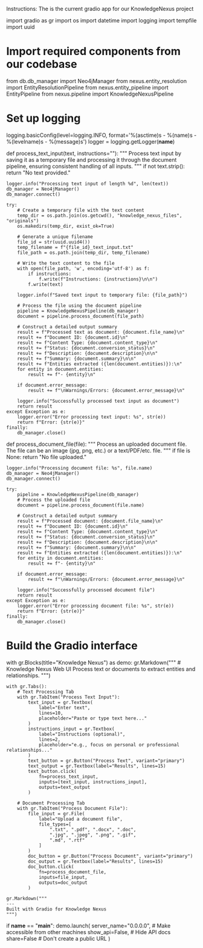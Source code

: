 Instructions: The is the current gradio app for our KnowledgeNexus project

import gradio as gr
import os
import datetime
import logging
import tempfile
import uuid

# Import required components from our codebase
from db.db_manager import Neo4jManager
from nexus.entity_resolution import EntityResolutionPipeline
from nexus.entity_pipeline import EntityPipeline
from nexus.pipeline import KnowledgeNexusPipeline

# Set up logging
logging.basicConfig(level=logging.INFO,
                   format='%(asctime)s - %(name)s - %(levelname)s - %(message)s')
logger = logging.getLogger(__name__)

def process_text_input(text, instructions=""):
    """
    Process text input by saving it as a temporary file and processing it through
    the document pipeline, ensuring consistent handling of all inputs.
    """
    if not text.strip():
        return "No text provided."

    logger.info("Processing text input of length %d", len(text))
    db_manager = Neo4jManager()
    db_manager.connect()

    try:
        # Create a temporary file with the text content
        temp_dir = os.path.join(os.getcwd(), "knowledge_nexus_files", "originals")
        os.makedirs(temp_dir, exist_ok=True)

        # Generate a unique filename
        file_id = str(uuid.uuid4())
        temp_filename = f"{file_id}_text_input.txt"
        file_path = os.path.join(temp_dir, temp_filename)

        # Write the text content to the file
        with open(file_path, 'w', encoding='utf-8') as f:
            if instructions:
                f.write(f"Instructions: {instructions}\n\n")
            f.write(text)

        logger.info(f"Saved text input to temporary file: {file_path}")

        # Process the file using the document pipeline
        pipeline = KnowledgeNexusPipeline(db_manager)
        document = pipeline.process_document(file_path)

        # Construct a detailed output summary
        result = f"Processed text as document: {document.file_name}\n"
        result += f"Document ID: {document.id}\n"
        result += f"Content Type: {document.content_type}\n"
        result += f"Status: {document.conversion_status}\n"
        result += f"Description: {document.description}\n\n"
        result += f"Summary: {document.summary}\n\n"
        result += f"Entities extracted ({len(document.entities)}):\n"
        for entity in document.entities:
            result += f"- {entity}\n"

        if document.error_message:
            result += f"\nWarnings/Errors: {document.error_message}\n"

        logger.info("Successfully processed text input as document")
        return result
    except Exception as e:
        logger.error("Error processing text input: %s", str(e))
        return f"Error: {str(e)}"
    finally:
        db_manager.close()

def process_document_file(file):
    """
    Process an uploaded document file.
    The file can be an image (jpg, png, etc.) or a text/PDF/etc. file.
    """
    if file is None:
        return "No file uploaded."

    logger.info("Processing document file: %s", file.name)
    db_manager = Neo4jManager()
    db_manager.connect()

    try:
        pipeline = KnowledgeNexusPipeline(db_manager)
        # Process the uploaded file
        document = pipeline.process_document(file.name)

        # Construct a detailed output summary
        result = f"Processed document: {document.file_name}\n"
        result += f"Document ID: {document.id}\n"
        result += f"Content Type: {document.content_type}\n"
        result += f"Status: {document.conversion_status}\n"
        result += f"Description: {document.description}\n\n"
        result += f"Summary: {document.summary}\n\n"
        result += f"Entities extracted ({len(document.entities)}):\n"
        for entity in document.entities:
            result += f"- {entity}\n"

        if document.error_message:
            result += f"\nWarnings/Errors: {document.error_message}\n"

        logger.info("Successfully processed document file")
        return result
    except Exception as e:
        logger.error("Error processing document file: %s", str(e))
        return f"Error: {str(e)}"
    finally:
        db_manager.close()

# Build the Gradio interface
with gr.Blocks(title="Knowledge Nexus") as demo:
    gr.Markdown("""
    # Knowledge Nexus Web UI
    Process text or documents to extract entities and relationships.
    """)

    with gr.Tabs():
        # Text Processing Tab
        with gr.TabItem("Process Text Input"):
            text_input = gr.Textbox(
                label="Enter text",
                lines=10,
                placeholder="Paste or type text here..."
            )
            instructions_input = gr.Textbox(
                label="Instructions (optional)",
                lines=2,
                placeholder="e.g., focus on personal or professional relationships..."
            )
            text_button = gr.Button("Process Text", variant="primary")
            text_output = gr.Textbox(label="Results", lines=15)
            text_button.click(
                fn=process_text_input,
                inputs=[text_input, instructions_input],
                outputs=text_output
            )

        # Document Processing Tab
        with gr.TabItem("Process Document File"):
            file_input = gr.File(
                label="Upload a document file",
                file_types=[
                    ".txt", ".pdf", ".docx", ".doc",
                    ".jpg", ".jpeg", ".png", ".gif",
                    ".md", ".rtf"
                ]
            )
            doc_button = gr.Button("Process Document", variant="primary")
            doc_output = gr.Textbox(label="Results", lines=15)
            doc_button.click(
                fn=process_document_file,
                inputs=file_input,
                outputs=doc_output
            )

    gr.Markdown("""
    ---
    Built with Gradio for Knowledge Nexus
    """)

if __name__ == "__main__":
    demo.launch(
        server_name="0.0.0.0",  # Make accessible from other machines
        show_api=False,  # Hide API docs
        share=False  # Don't create a public URL
    )